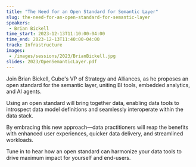 ```yaml
---
title: "The Need for an Open Standard for Semantic Layer"
slug: the-need-for-an-open-standard-for-semantic-layer
speakers:
 - Brian Bickell
time_start: 2023-12-13T11:10:00-04:00
time_end: 2023-12-13T11:40:00-04:00
track: Infrastructure
images:
 - /images/sessions/2023/BrianBickell.jpg
slides: 2023/OpenSemanticLayer.pdf
---
```


Join Brian Bickell, Cube's VP of Strategy and Alliances, as he proposes an open standard for the semantic layer, uniting BI tools, embedded analytics, and AI agents. 
 
Using an open standard will bring together data, enabling data tools to introspect data model definitions and seamlessly interoperate within the data stack.
 
By embracing this new approach—data practitioners will reap the benefits with enhanced user experiences, quicker data delivery, and streamlined workloads. 
 
Tune in to hear how an open standard can harmonize your data tools to drive maximum impact for yourself and end-users.